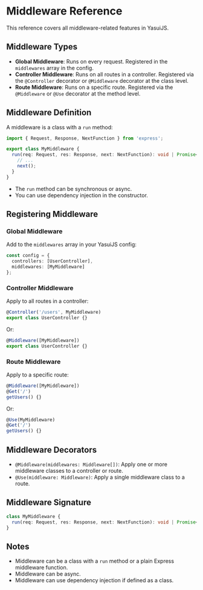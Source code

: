 # Middleware Reference

This reference covers all middleware-related features in YasuiJS.

## Middleware Types

- **Global Middleware**: Runs on every request. Registered in the `middlewares` array in the config.
- **Controller Middleware**: Runs on all routes in a controller. Registered via the `@Controller` decorator or `@Middleware` decorator at the class level.
- **Route Middleware**: Runs on a specific route. Registered via the `@Middleware` or `@Use` decorator at the method level.

## Middleware Definition

A middleware is a class with a `run` method:

```typescript
import { Request, Response, NextFunction } from 'express';

export class MyMiddleware {
  run(req: Request, res: Response, next: NextFunction): void | Promise<void> {
    // ...
    next();
  }
}
```

- The `run` method can be synchronous or async.
- You can use dependency injection in the constructor.

## Registering Middleware

### Global Middleware
Add to the `middlewares` array in your YasuiJS config:

```typescript
const config = {
  controllers: [UserController],
  middlewares: [MyMiddleware]
};
```

### Controller Middleware
Apply to all routes in a controller:

```typescript
@Controller('/users', MyMiddleware)
export class UserController {}
```
Or:
```typescript
@Middleware([MyMiddleware])
export class UserController {}
```

### Route Middleware
Apply to a specific route:

```typescript
@Middleware([MyMiddleware])
@Get('/')
getUsers() {}
```
Or:
```typescript
@Use(MyMiddleware)
@Get('/')
getUsers() {}
```

## Middleware Decorators

- `@Middleware(middlewares: Middleware[])`: Apply one or more middleware classes to a controller or route.
- `@Use(middleware: Middleware)`: Apply a single middleware class to a route.

## Middleware Signature

```typescript
class MyMiddleware {
  run(req: Request, res: Response, next: NextFunction): void | Promise<void>;
}
```

## Notes
- Middleware can be a class with a `run` method or a plain Express middleware function.
- Middleware can be async.
- Middleware can use dependency injection if defined as a class. 